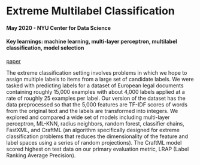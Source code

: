 # Extreme Multilabel Classification

#### May 2020 - NYU Center for Data Science
#### Key learnings: machine learning, multi-layer perceptron, multilabel classification, model selection

[paper](Extreme_Multilabel_Classification_Report.pdf)

The extreme classification setting involves problems in which we hope to assign multiple labels to items from a large set of candidate labels. We were tasked with predicting labels for a dataset of European legal documents containing roughly 15,000 examples with about 4,000 labels applied at a rate of roughly 25 examples per label. Our version of the dataset has the data preprocessed so that the 5,000 features are TF-IDF scores of words from the original text and the labels are transformed into integers. We explored and compared a wide set of models including multi-layer perceptron, ML-KNN, radius neighbors, random forest, classifier chains, FastXML, and CraftML (an algorithm specifically designed for extreme classification problems that reduces the dimensionality of the feature and label spaces using a series of random projections). The CraftML model scored highest on test data on our primary evaluation metric, LRAP (Label Ranking Average Precision).
